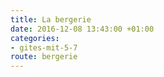 ```yaml
---
title: La bergerie
date: 2016-12-08 13:43:00 +01:00
categories:
- gites-mit-5-7
route: bergerie
---
```


